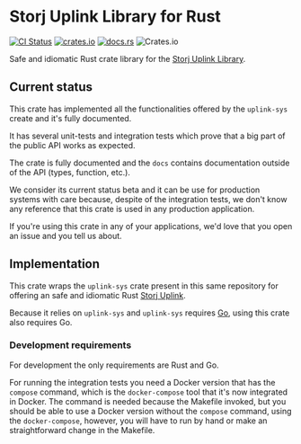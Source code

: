 # Storj Uplink Library for Rust

[![CI Status](https://img.shields.io/github/actions/workflow/status/storj-thirdparty/uplink-rust/uplink.yml?branch=main&style=for-the-badge)](https://github.com/storj-thirdparty/uplink-rust/actions/workflows/uplink.yml)
[![crates.io](https://img.shields.io/crates/v/uplink.svg?style=for-the-badge)](https://crates.io/crates/uplink)
[![docs.rs](https://img.shields.io/docsrs/uplink?style=for-the-badge)](https://docs.rs/uplink)
![Crates.io](https://img.shields.io/crates/d/uplink?style=for-the-badge)

Safe and idiomatic Rust crate library for the [Storj Uplink Library][storj-uplink].

## Current status

This crate has implemented all the functionalities offered by the `uplink-sys`
create and it's fully documented.

It has several unit-tests and integration tests which prove that a big part of
the public API works as expected.

The crate is fully documented and the `docs` contains documentation outside of
the API (types, function, etc.).

We consider its current status beta and it can be use for production systems
with care because, despite of the integration tests, we don't know any reference
that this crate is used in any production application.

If you're using this crate in any of your applications, we'd love that you open
an issue and you tell us about.

## Implementation

This crate wraps the `uplink-sys` crate present in this same repository for
offering an safe and idiomatic Rust [Storj Uplink][storj-uplink].

Because it relies on `uplink-sys` and `uplink-sys` requires [Go](https://golang.org),
using this crate also requires Go.

### Development requirements

For development the only requirements are Rust and Go.

For running the integration tests you need a Docker version that has the `compose`
command, which is the `docker-compose` tool that it's now integrated in Docker.
The command is needed because the Makefile invoked, but you should be able to
use a Docker version without the `compose` command,  using the `docker-compose`,
however, you will have to run by hand or make an straightforward change in the
Makefile.


[storj-uplink]: https://github.com/storj/uplink
